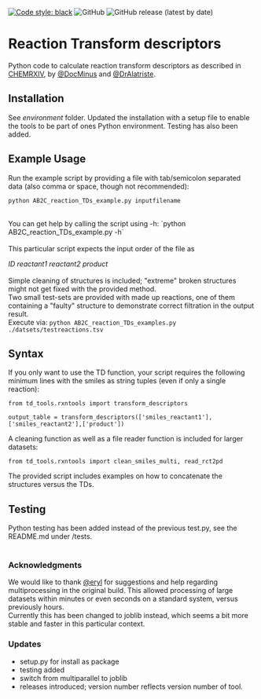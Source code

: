 [![Code style: black](https://img.shields.io/badge/code%20style-black-000000.svg)](https://github.com/psf/black)
![GitHub](https://img.shields.io/github/license/DocMinus/RxnTransformDescriptors)
![GitHub release (latest by date)](https://img.shields.io/github/v/release/DocMinus/RxnTransformDescriptors)

# Reaction Transform descriptors
Python code to calculate reaction transform descriptors as described in [CHEMRXIV](https://chemrxiv.org/engage/chemrxiv/article-details/649888d41dcbb92a5e8e3475), by [@DocMinus](https://github.com/docminus) and [@DrAlatriste](https://github.com/DrAlatriste). <br>

## Installation
See _environment_ folder.
Updated the installation with a setup file to enable the tools to be part of ones Python environment. Testing has also been added. 

## Example Usage
Run the example script by providing a file with tab/semicolon separated data (also comma or space, though not recommended):
```shell
python AB2C_reaction_TDs_example.py inputfilename
```
<br>
You can get help by calling the script using -h: `python AB2C_reaction_TDs_example.py -h` <br>
<br>
This particular script expects the input order of the file as<br>

_ID reactant1 reactant2 product_ <br>
<br>
Simple cleaning of structures is included; "extreme" broken structures might not get fixed with the provided method.
<br>
Two small test-sets are provided with made up reactions, one of them containing a "faulty" structure to demonstrate correct filtration in the output result. <br>Execute via:  `python AB2C_reaction_TDs_examples.py ./datsets/testreactions.tsv`<br>

## Syntax
If you only want to use the TD function, your script requires the following minimum lines with the smiles as string tuples (even if only a single reaction):
```shell
from td_tools.rxntools import transform_descriptors

output_table = transform_descriptors(['smiles_reactant1'],['smiles_reactant2'],['product'])
```
A cleaning function as well as a file reader function is included for larger datasets:
```shell
from td_tools.rxntools import clean_smiles_multi, read_rct2pd  
```
The provided script includes examples on how to concatenate the structures versus the TDs.<br>

## Testing
Python testing has been added instead of the previous test.py, see the README.md under /tests.<br>
<br>

### Acknowledgments
We would like to thank [@eryl](https://github.com/eryl) for suggestions and help regarding multiprocessing in the original build. This allowed processing of large datasets within minutes or even seconds on a standard system, versus previously hours.<br>
Currently this has been changed to joblib instead, which seems a bit more stable and faster in this particular context.

### Updates
* setup.py for install as package
* testing added
* switch from multiparallel to joblib
* releases introduced; version number reflects version number of tool.
